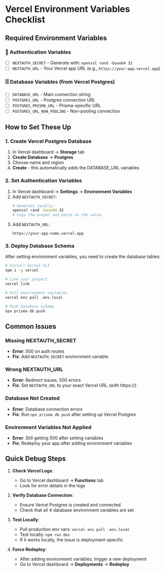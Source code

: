 # Vercel Environment Variables Checklist

## Required Environment Variables

### 🔐 Authentication Variables
- [ ] `NEXTAUTH_SECRET` - Generate with: `openssl rand -base64 32`
- [ ] `NEXTAUTH_URL` - Your Vercel app URL (e.g., `https://your-app.vercel.app`)

### 🗄️ Database Variables (from Vercel Postgres)
- [ ] `DATABASE_URL` - Main connection string
- [ ] `POSTGRES_URL` - Postgres connection URL
- [ ] `POSTGRES_PRISMA_URL` - Prisma-specific URL
- [ ] `POSTGRES_URL_NON_POOLING` - Non-pooling connection

## How to Set These Up

### 1. Create Vercel Postgres Database
1. In Vercel dashboard → **Storage** tab
2. **Create Database** → **Postgres**
3. Choose name and region
4. **Create** - this automatically adds the DATABASE_URL variables

### 2. Set Authentication Variables
1. In Vercel dashboard → **Settings** → **Environment Variables**
2. Add `NEXTAUTH_SECRET`:
   ```bash
   # Generate locally:
   openssl rand -base64 32
   # Copy the output and paste as the value
   ```
3. Add `NEXTAUTH_URL`:
   ```
   https://your-app-name.vercel.app
   ```

### 3. Deploy Database Schema
After setting environment variables, you need to create the database tables:

```bash
# Install Vercel CLI
npm i -g vercel

# Link your project
vercel link

# Pull environment variables
vercel env pull .env.local

# Push database schema
npx prisma db push
```

## Common Issues

### Missing NEXTAUTH_SECRET
- **Error**: 500 on auth routes
- **Fix**: Add `NEXTAUTH_SECRET` environment variable

### Wrong NEXTAUTH_URL
- **Error**: Redirect issues, 500 errors
- **Fix**: Set `NEXTAUTH_URL` to your exact Vercel URL (with https://)

### Database Not Created
- **Error**: Database connection errors
- **Fix**: Run `npx prisma db push` after setting up Vercel Postgres

### Environment Variables Not Applied
- **Error**: Still getting 500 after setting variables
- **Fix**: Redeploy your app after adding environment variables

## Quick Debug Steps

1. **Check Vercel Logs**:
   - Go to Vercel dashboard → **Functions** tab
   - Look for error details in the logs

2. **Verify Database Connection**:
   - Ensure Vercel Postgres is created and connected
   - Check that all 4 database environment variables are set

3. **Test Locally**:
   - Pull production env vars: `vercel env pull .env.local`
   - Test locally: `npm run dev`
   - If it works locally, the issue is deployment-specific

4. **Force Redeploy**:
   - After adding environment variables, trigger a new deployment
   - Go to Vercel dashboard → **Deployments** → **Redeploy**
